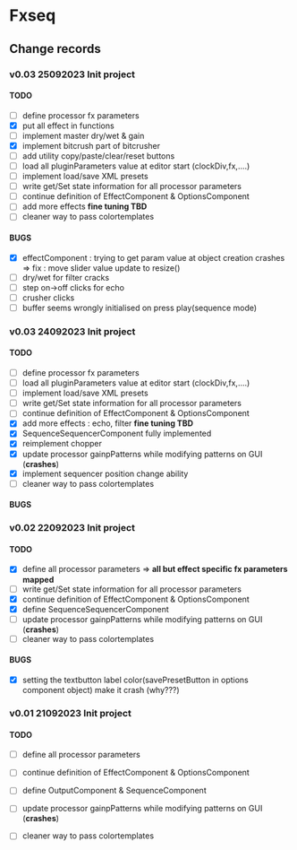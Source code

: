 # Fxseq

## Change records

### v0.03 25092023 Init project
#### TODO
- [ ] define processor fx parameters
- [x] put all effect in functions 
- [ ] implement master dry/wet & gain
- [x] implement bitcrush part of bitcrusher
- [ ] add utility copy/paste/clear/reset buttons  
- [ ] load all pluginParameters value at editor start (clockDiv,fx,....)
- [ ] implement load/save XML presets
- [ ] write get/Set state information for all processor parameters
- [ ] continue definition of EffectComponent & OptionsComponent
- [ ] add more effects  **fine tuning TBD**
- [ ] cleaner way to pass colortemplates
#### BUGS
- [x] effectComponent : trying to get param value at object creation crashes => fix : move slider value update to resize()
- [ ] dry/wet for filter cracks
- [ ] step on->off clicks for echo
- [ ] crusher clicks 
- [ ] buffer seems wrongly initialised on press play(sequence mode)

### v0.03 24092023 Init project
#### TODO
- [ ] define processor fx parameters
- [ ] load all pluginParameters value at editor start (clockDiv,fx,....)
- [ ] implement load/save XML presets
- [ ] write get/Set state information for all processor parameters
- [ ] continue definition of EffectComponent & OptionsComponent
- [x] add more effects : echo, filter **fine tuning TBD**
- [x] SequenceSequencerComponent fully implemented
- [x] reimplement chopper
- [x] update processor gainpPatterns while modifying patterns on GUI (**crashes**)
- [x] implement sequencer position change ability 
- [ ] cleaner way to pass colortemplates
#### BUGS

### v0.02 22092023 Init project
#### TODO
- [x] define all processor parameters => **all but effect specific fx parameters mapped**
- [ ] write get/Set state information for all processor parameters
- [x] continue definition of EffectComponent & OptionsComponent
- [x] define SequenceSequencerComponent 
- [ ] update processor gainpPatterns while modifying patterns on GUI (**crashes**)
- [ ] cleaner way to pass colortemplates
#### BUGS
- [x] setting the textbutton label color(savePresetButton in options component object) make it crash (why???)

### v0.01 21092023 Init project
#### TODO
- [ ] define all processor parameters
- [ ] continue definition of EffectComponent & OptionsComponent
- [ ] define OutputComponent & SequenceComponent
- [ ] update processor gainpPatterns while modifying patterns on GUI (**crashes**)
- [ ] cleaner way to pass colortemplates


